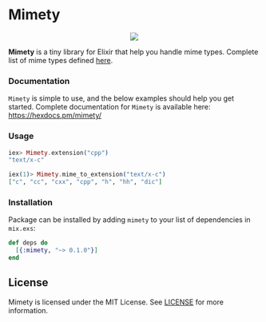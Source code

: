 # Mimety

<p align="center">
<a href="https://github.com/lk-geimfari/mimex/">
  <img src="https://raw.githubusercontent.com/lk-geimfari/mimex/master/logo.png">
</a>
</p>

**Mimety** is a tiny library for Elixir that help you handle mime types. Complete list of mime types defined [here](http://www.iana.org/assignments/media-types/media-types.xhtml).


### Documentation
`Mimety` is simple to use, and the below examples should help you get started. Complete documentation for `Mimety` is available here: https://hexdocs.pm/mimety/

### Usage

```elixir
iex> Mimety.extension("cpp")
"text/x-c"

iex(1)> Mimety.mime_to_extension("text/x-c")
["c", "cc", "cxx", "cpp", "h", "hh", "dic"]
```

### Installation

Package can be installed by adding `mimety` to your list of dependencies in `mix.exs`:

```elixir
def deps do
  [{:mimety, "~> 0.1.0"}]
end
```

## License
Mimety is licensed under the MIT License. See [LICENSE](https://github.com/lk-geimfari/mimex/blob/master/LICENSE) for more information.
